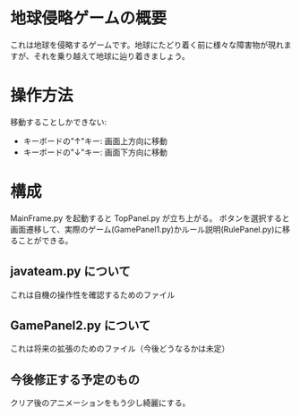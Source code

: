 # 地球侵略ゲームの概要
これは地球を侵略するゲームです。地球にたどり着く前に様々な障害物が現れますが、それを乗り越えて地球に辿り着きましょう。

# 操作方法
移動することしかできない: 
- キーボードの"↑"キー: 画面上方向に移動 
- キーボードの"↓"キー: 画面下方向に移動

# 構成
MainFrame.py を起動すると TopPanel.py が立ち上がる。
ボタンを選択すると画面遷移して、実際のゲーム(GamePanel1.py)かルール説明(RulePanel.py)に移ることができる。

## javateam.py について
これは自機の操作性を確認するためのファイル

## GamePanel2.py について
これは将来の拡張のためのファイル（今後どうなるかは未定）

## 今後修正する予定のもの
クリア後のアニメーションをもう少し綺麗にする。

